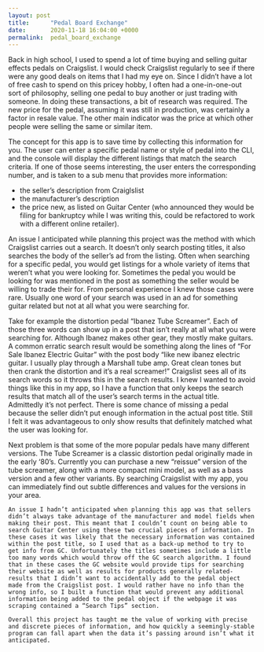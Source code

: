 ```yaml
---
layout: post
title:      "Pedal Board Exchange"
date:       2020-11-18 16:04:00 +0000
permalink:  pedal_board_exchange
---
```



Back in high school, I used to spend a lot of time buying and selling guitar effects pedals on Craigslist. I would check Craigslist regularly to see if there were any good deals on items that I had my eye on. Since I didn’t have a lot of free cash to spend on this pricey hobby, I often had a one-in-one-out sort of philosophy, selling one pedal to buy another or just trading with someone. In doing these transactions, a bit of research was required. The new price for the pedal, assuming it was still in production, was certainly a factor in resale value. The other main indicator was the price at which other people were selling the same or similar item. 

The concept for this app is to save time by collecting this information for you. The user can enter a specific pedal name or style of pedal into the CLI, and the console will display the different listings that match the search criteria. If one of those seems interesting, the user enters the corresponding number, and is taken to a sub menu that provides more information:

- the seller’s description from Craiglslist
- the manufacturer’s description
- the price new, as listed on Guitar Center (who announced they would be filing for bankruptcy while I was writing this, could be refactored to work with a different online retailer). 

An issue I anticipated while planning this project was the method with which Craigslist carries out a search. It doesn’t only search posting titles, it also searches the body of the seller’s ad from the listing. Often when searching for a specific pedal, you would get listings for a whole variety of items that weren’t what you were looking for. Sometimes the pedal you would be looking for was mentioned in the post as something the seller would be willing to trade their for. From personal experience I knew those cases were rare. Usually one word of your search was used in an ad for something guitar related but not at all what you were searching for. 

Take for example the distortion pedal “Ibanez Tube Screamer”. Each of those three words can show up in a post that isn’t really at all what you were searching for. Although Ibanez makes other gear, they mostly make guitars. A common erratic search result would be something along the lines of “For Sale Ibanez Electric Guitar” with the post body “like new ibanez electric guitar. I usually play through a Marshall tube amp. Great clean tones but then crank the distortion and it’s a real screamer!” Craigslist sees all of its search words so it throws this in the search results. I knew I wanted to avoid things like this in my app, so I have a function that only keeps the search results that match all of the user’s search terms in the actual title. Admittedly it’s not perfect. There is some chance of missing a pedal because the seller didn’t put enough information in the actual post title. Still I felt it was advantageous to only show results that definitely matched what the user was looking for.

Next problem is that some of the more popular pedals have many different versions. The Tube Screamer is a classic distortion pedal originally made in the early ‘80’s. Currently you can purchase a new “reissue” version of the tube screamer, along with a more compact mini model, as well as a bass version and a few other variants. By searching Craigslist with my app, you can immediately find out subtle differences and values for the versions in your area.

	An issue I hadn’t anticipated when planning this app was that sellers didn’t always take advantage of the manufacturer and model fields when making their post. This meant that I couldn’t count on being able to search Guitar Center using these two crucial pieces of information. In these cases it was likely that the necessary information was contained within the post title, so I used that as a back-up method to try to get info from GC. Unfortunately the titles sometimes include a little too many words which would throw off the GC search algorithm. I found that in these cases the GC website would provide tips for searching their website as well as results for products generally related- results that I didn’t want to accidentally add to the pedal object made from the Craigslist post. I would rather have no info than the wrong info, so I built a function that would prevent any additional information being added to the pedal object if the webpage it was scraping contained a “Search Tips” section.

	Overall this project has taught me the value of working with precise and discrete pieces of information, and how quickly a seemingly-stable program can fall apart when the data it’s passing around isn’t what it anticipated.
 

